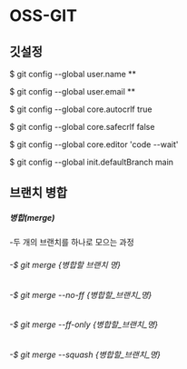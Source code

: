 # OSS-GIT

## 깃설정

$ git config --global user.name **

$ git config --global user.email **

$ git config --global core.autocrlf true 

$ git config --global core.safecrlf false 

$ git config --global core.editor 'code --wait' 

$ git config --global init.defaultBranch main 

## 브랜치 병합
##### 병합(merge)
-두 개의 브랜치를 하나로 모으는 과정

###### -$ git merge {병합할 브랜치 명}
###### -$ git merge --no-ff {병합할_브랜치_명}
###### -$ git merge --ff-only {병합할_브랜치_명}
###### -$ git merge --squash {병합할_브랜치_명}
